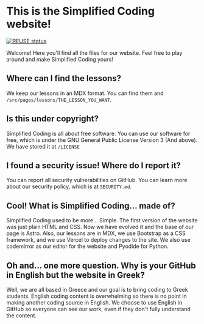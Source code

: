 <!--
SPDX-FileCopyrightText: 2024 The Simplified Coding Team <main@simplifiedcoding.org>

SPDX-License-Identifier: CC0-1.0
-->

# This is the Simplified Coding website!
[![REUSE status](https://api.reuse.software/badge/github.com/simplified-coding/simplified-coding)](https://api.reuse.software/info/github.com/simplified-coding/simplified-coding)

Welcome! Here you'll find all the files for our website. Feel free to play around and make Simplified Coding yours!

## Where can I find the lessons?

We keep our lessons in an MDX format. You can find them and `/src/pages/lessons/THE_LESSON_YOU_WANT`.

## Is this under copyright?

Simplified Coding is all about free software. You can use our software for free, which is under the GNU General Public License Version 3 (And above). We have stored it at `/LICENSE`

## I found a security issue! Where do I report it?

You can report all security vulnerabilities on GitHub. You can learn more about our security policy, which is at `SECURITY.md`.

## Cool! What is Simplified Coding... made of?

Simplified Coding used to be more... Simple. The first version of the website was just plain HTML and CSS. Now we have evolved it and the base of our page is Astro. Also, our lessons are in MDX, we use Bootstrap as a CSS framework, and we use Vercel to deploy changes to the site. We also use codemirror as our editor for the website and Pyodide for Python.

## Oh and... one more question. Why is your GitHub in English but the website in Greek?

Well, we are all based in Greece and our goal is to bring coding to Greek students. English coding content is overwhelming so there is no point in making another coding source in English. We choose to use English in GitHub so everyone can see our work, even if they don't fully understand the content.
